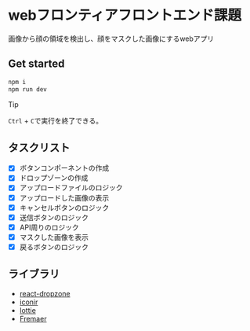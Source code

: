 # webフロンティアフロントエンド課題
画像から顔の領域を検出し、顔をマスクした画像にするwebアプリ
## Get started
```sh
npm i
npm run dev
```

> [!TIP]
> `Ctrl` + `C`で実行を終了できる。

## タスクリスト
- [x] ボタンコンポーネントの作成
- [x] ドロップゾーンの作成
- [x] アップロードファイルのロジック
- [x] アップロードした画像の表示
- [x] キャンセルボタンのロジック
- [x] 送信ボタンのロジック
- [x] API周りのロジック
- [x] マスクした画像を表示
- [x] 戻るボタンのロジック

## ライブラリ
- [react-dropzone](https://react-dropzone.js.org/)
- [iconir](https://iconoir.com/)
- [lottie](https://lottiefiles.com/jp/)
- [Fremaer](https://www.framer.com/motion/)